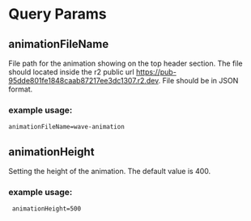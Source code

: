 # Query Params 

## animationFileName 
File path for the animation showing on the top header section. The file should located inside the r2 public url https://pub-95dde801fe1848caab87217ee3dc1307.r2.dev. File should be in JSON format. 
### example usage:
`` animationFileName=wave-animation ``

## animationHeight
Setting the height of the animation. The default value is 400.
### example usage:
`` animationHeight=500``
